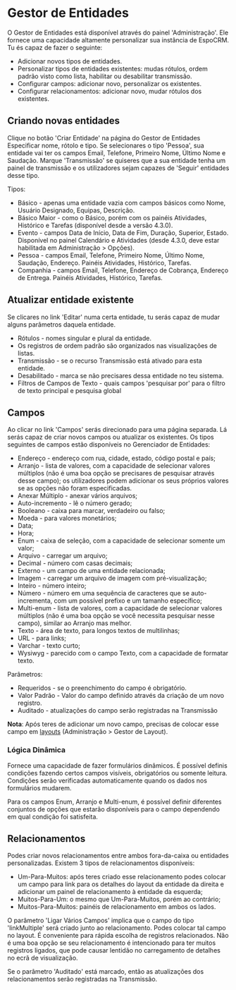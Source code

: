 # Gestor de Entidades

O Gestor de Entidades está disponível através do painel 'Administração'. Ele fornece uma capacidade altamente personalizar sua instância de EspoCRM. Tu és capaz de fazer o seguinte:

* Adicionar novos tipos de entidades.
* Personalizar tipos de entidades existentes: mudas rótulos, ordem padrão visto como lista, habilitar ou desabilitar transmissão.
* Configurar campos: adicionar novo, personalizar os existentes.
* Configurar relacionamentos: adicionar novo, mudar rótulos dos existentes.

## Criando novas entidades

Clique no botão 'Criar Entidade' na página do Gestor de Entidades Especificar nome, rótolo e tipo. Se selecionares o tipo 'Pessoa', sua entidade vai ter os campos Email, Telefone, Primeiro Nome, Último Nome e Saudação. Marque 'Transmissão' se quiseres que a sua entidade tenha um painel de transmissão e os utilizadores sejam capazes de 'Seguir' entidades desse tipo.

Tipos:

* Básico - apenas uma entidade vazia com campos básicos como Nome, Usuário Designado, Equipas, Descrição.
* Básico Maior - como o Básico, porém com os painéis Atividades, Histórico e Tarefas (disponível desde a versão 4.3.0).
* Evento - campos Data de Início, Data de Fim, Duração, Superior, Estado. Disponível no painel Calendário e Atividades (desde 4.3.0, deve estar habilitada em Administração > Opções).
* Pessoa - campos Email, Telefone, Primeiro Nome, Último Nome, Saudação, Endereço. Painéis Atividades, Histórico, Tarefas.
* Companhia - campos Email, Telefone, Endereço de Cobrança, Endereço de Entrega. Painéis Atividades, Histórico, Tarefas.

## Atualizar entidade existente

Se clicares no link 'Editar' numa certa entidade, tu serás capaz de mudar alguns parâmetros daquela entidade.

* Rótulos - nomes singular e plural da entidade.
* Os registros de ordem padrão são organizados nas visualizações de listas. 
* Transmissão - se o recurso Transmissão está ativado para esta entidade.
* Desabilitado - marca se não precisares dessa entidade no teu sistema.
* Filtros de Campos de Texto - quais campos 'pesquisar por' para o filtro de texto principal e pesquisa global


## Campos

Ao clicar no link 'Campos' serás direcionado para uma página separada. Lá serás capaz de criar novos campos ou atualizar os existentes. Os tipos seguintes de campos estão disponíveis no Gerenciador de Entidades:

* Endereço - endereço com rua, cidade, estado, código postal e país;
* Arranjo - lista de valores, com a capacidade de selecionar valores múltiplos (não é uma boa opção se precisares de pesquisar através desse campo); os utilizadores podem adicionar os seus próprios valores se as opções não foram especificadas.
* Anexar Múltiplo - anexar vários arquivos;
* Auto-incremento - lê o número gerado;
* Booleano - caixa para marcar, verdadeiro ou falso;
* Moeda - para valores monetários;
* Data;
* Hora;
* Enum - caixa de seleção, com a capacidade de selecionar somente um valor;
* Arquivo - carregar um arquivo;
* Decimal - número com casas decimais;
* Externo - um campo de uma entidade relacionada;
* Imagem - carregar um arquivo de imagem com pré-visualização;
* Inteiro - número inteiro;
* Número - número em uma sequência de caracteres que se auto-incrementa, com um possível prefixo e um tamanho específico;
* Multi-enum - lista de valores, com a capacidade de selecionar valores múltiplos (não é uma boa opção se você necessita pesquisar nesse campo), similar ao Arranjo mas melhor.
* Texto - área de texto, para longos textos de multilinhas;
* URL - para links;
* Varchar - texto curto;
* Wysiwyg - parecido com o campo Texto, com a capacidade de formatar texto.

Parâmetros:
* Requeridos - se o preenchimento do campo é obrigatório.
* Valor Padrão - Valor do campo definido através da criação de um novo registro.
* Auditado - atualizações do campo serão registradas na Transmissão

**Nota**: Após teres de adicionar um novo campo, precisas de colocar esse campo em [layouts](layout-manager.md) (Administração > Gestor de Layout).

### Lógica Dinâmica

Fornece uma capacidade de fazer formulários dinâmicos. É possível definis condições fazendo certos campos visíveis, obrigatórios ou somente leitura. Condições serão verificadas automaticamente quando os dados nos formulários mudarem.

Para os campos Enum, Arranjo e Multi-enum, é possível definir diferentes conjuntos de opções que estarão disponíveis para o campo dependendo em qual condição foi satisfeita.


## Relacionamentos

Podes criar novos relacionamentos entre ambos fora-da-caixa ou entidades personalizadas. Existem 3 tipos de relacionamentos disponíveis:

* Um-Para-Muitos: após teres criado esse relacionamento podes colocar um campo para link para os detalhes do layout da entidade da direita e adicionar um painel de relacionamento à entidade da esquerda;
* Muitos-Para-Um: o mesmo que Um-Para-Muitos, porém ao contrário;
* Muitos-Para-Muitos: painéis de relacionamento em ambos os lados.

O parâmetro 'Ligar Vários Campos' implica que o campo do tipo 'linkMultiple' será criado junto ao relacionamento. Podes colocar tal campo no layout. É conveniente para rápida escolha de registros relacionados. Não é uma boa opção se seu relacionamento é intencionado para ter muitos registros ligados, que pode causar lentidão no carregamento de detalhes no ecrã de visualização.

Se o parâmetro 'Auditado' está marcado, então as atualizações dos relacionamentos serão registradas na Transmissão.
